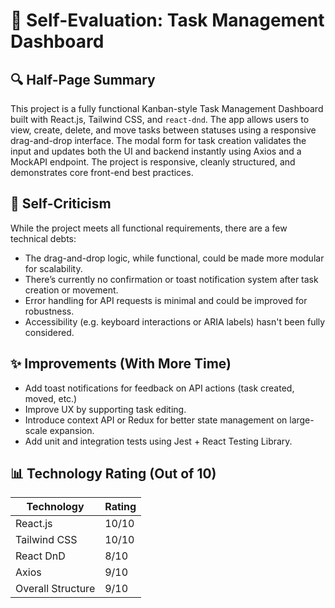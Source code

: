# 📄 Self-Evaluation: Task Management Dashboard

## 🔍 Half-Page Summary

This project is a fully functional Kanban-style Task Management Dashboard built with React.js, Tailwind CSS, and `react-dnd`. The app allows users to view, create, delete, and move tasks between statuses using a responsive drag-and-drop interface. The modal form for task creation validates the input and updates both the UI and backend instantly using Axios and a MockAPI endpoint. The project is responsive, cleanly structured, and demonstrates core front-end best practices.

## 💬 Self-Criticism

While the project meets all functional requirements, there are a few technical debts:
- The drag-and-drop logic, while functional, could be made more modular for scalability.
- There’s currently no confirmation or toast notification system after task creation or movement.
- Error handling for API requests is minimal and could be improved for robustness.
- Accessibility (e.g. keyboard interactions or ARIA labels) hasn't been fully considered.

## ✨ Improvements (With More Time)

- Add toast notifications for feedback on API actions (task created, moved, etc.)
- Improve UX by supporting task editing.
- Introduce context API or Redux for better state management on large-scale expansion.
- Add unit and integration tests using Jest + React Testing Library.

## 📊 Technology Rating (Out of 10)

| Technology        | Rating  |
|-------------------|---------|
| React.js          | 10/10   |
| Tailwind CSS      | 10/10   |
| React DnD         | 8/10    |
| Axios             | 9/10    |
| Overall Structure | 9/10    |